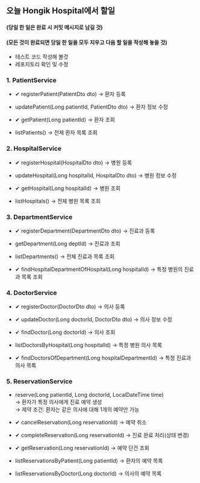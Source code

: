 ## 오늘 Hongik Hospital에서 할일

#### (당일 한 일은 완료 시 커밋 메시지로 남길 것)
#### (모든 것이 완료되면 당일 한 일을 모두 지우고 다음 할 일을 작성해 놓을 것)

* 테스트 코드 작성해 볼것
* 레포지토리 확인 및 수정


### 1. PatientService

* ✔ registerPatient(PatientDto dto) → 환자 등록

* updatePatient(Long patientId, PatientDto dto) → 환자 정보 수정

* ✔ getPatient(Long patientId) → 환자 조회

* listPatients() → 전체 환자 목록 조회

### 2. HospitalService

* ✔ registerHospital(HospitalDto dto) → 병원 등록

* updateHospital(Long hospitalId, HospitalDto dto) → 병원 정보 수정

* ✔ getHospital(Long hospitalId) → 병원 조회

* listHospitals() → 전체 병원 목록 조회

### 3. DepartmentService

* ✔ registerDepartment(DepartmentDto dto) → 진료과 등록

* getDepartment(Long deptId) → 진료과 조회

* listDepartments() → 전체 진료과 목록 조회

* ✔ findHospitalDepartmentOfHospital(Long hospitalId) → 특정 병원의 진료과 목록 조회

### 4. DoctorService

* ✔ registerDoctor(DoctorDto dto) → 의사 등록

* ✔ updateDoctor(Long doctorId, DoctorDto dto) → 의사 정보 수정

* ✔ findDoctor(Long doctorId) → 의사 조회

* listDoctorsByHospital(Long hospitalId) → 특정 병원 의사 목록

* ✔ findDoctorsOfDepartment(Long hospitalDepartmentId) → 특정 진료과 의사 목록

### 5. ReservationService

* reserve(Long patientId, Long doctorId, LocalDateTime time)  
  → 환자가 특정 의사에게 진료 예약 생성  
  → 제약 조건: 환자는 같은 의사에 대해 1개의 예약만 가능

* ✔ cancelReservation(Long reservationId) → 예약 취소

* ✔ completeReservation(Long reservationId) → 진료 완료 처리(상태 변경)

* ✔ getReservation(Long reservationId) → 예약 단건 조회

* listReservationsByPatient(Long patientId) → 환자의 예약 목록

* listReservationsByDoctor(Long doctorId) → 의사의 예약 목록